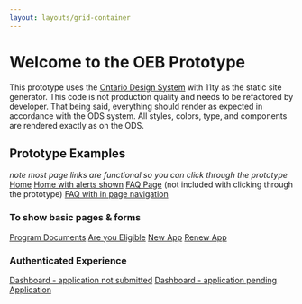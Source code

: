 ```yaml
---
layout: layouts/grid-container
---
```



# Welcome to the OEB Prototype

This prototype uses the [Ontario Design System](https://designsystem.ontario.ca/) with 11ty as the static site generator. This code is not production quality and needs to be refactored by developer. That being said, everything should render as expected in accordance with the ODS system. All styles, colors, type, and components are rendered exactly as on the ODS.


## Prototype Examples
_note most page links are functional so you can click through the prototype_
[Home](/landing)
[Home with alerts shown](/landing-alerts)
[FAQ Page](/faqs-alt/) (not included with clicking through the prototype)
[FAQ with in page navigation](/faqs/) 

### To show basic pages & forms
[Program Documents](/forms)
[Are you Eligible](/eligible)
[New App](/newapp)
[Renew App](/renewapp)

### Authenticated Experience
[Dashboard - application not submitted](/account)
[Dashboard - application pending](/account-pending)
[Application](/app)